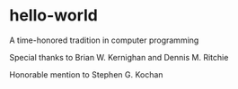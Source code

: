 # hello-world
A time-honored tradition in computer programming

Special thanks to Brian W. Kernighan and Dennis M. Ritchie

Honorable mention to Stephen G. Kochan
